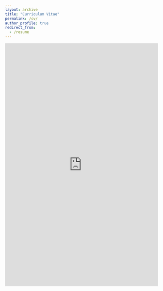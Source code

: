 ```yaml
---
layout: archive
title: "Curriculum Vitae"
permalink: /cv/
author_profile: true
redirect_from:
  - /resume
---
```



<iframe src="https://ayaaboulhosn.github.io/files/CV_Aya_Aboulhosn.pdf" style="width:100%; height:800px;" frameborder="0"></iframe>

